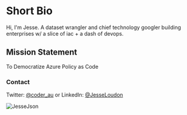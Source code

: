 # Short Bio
Hi, I'm Jesse. A dataset wrangler and chief technology googler building enterprises w/ a slice of iac + a dash of devops. 

## **Mission Statement**
To Democratize Azure Policy as Code

### Contact
Twitter: [@coder_au](https://twitter.com/coder_au) or LinkedIn: [@JesseLoudon](https://www.linkedin.com/in/jesseloudon/)

![JesseJson](https://jloudon.com/assets/images/JesseJson2021.JPG)
